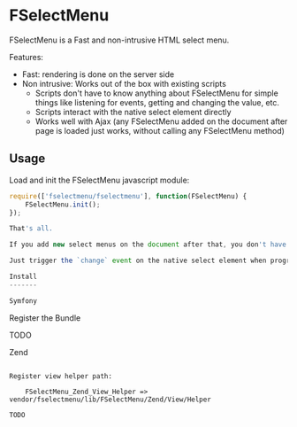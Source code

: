
FSelectMenu
===========

FSelectMenu is a Fast and non-intrusive HTML select menu.

Features:

 - Fast: rendering is done on the server side
 - Non intrusive: Works out of the box with existing scripts
   - Scripts don't have to know anything about FSelectMenu for simple things like listening for events, getting and changing the value, etc.
   - Scripts interact with the native select element directly
   - Works well with Ajax (any FSelectMenu added on the document after page is loaded just works, without calling any FSelectMenu method)

Usage
-----

Load and init the FSelectMenu javascript module:

``` javascript
require(['fselectmenu/fselectmenu'], function(FSelectMenu) {
    FSelectMenu.init();
});

That's all.

If you add new select menus on the document after that, you don't have to call `.init()` again.

Just trigger the `change` event on the native select element when programmatically changing its value.

Install
-------

Symfony
```````

Register the Bundle

TODO

Zend
````

Register view helper path:

    FSelectMenu_Zend_View_Helper => vendor/fselectmenu/lib/FSelectMenu/Zend/View/Helper

TODO
